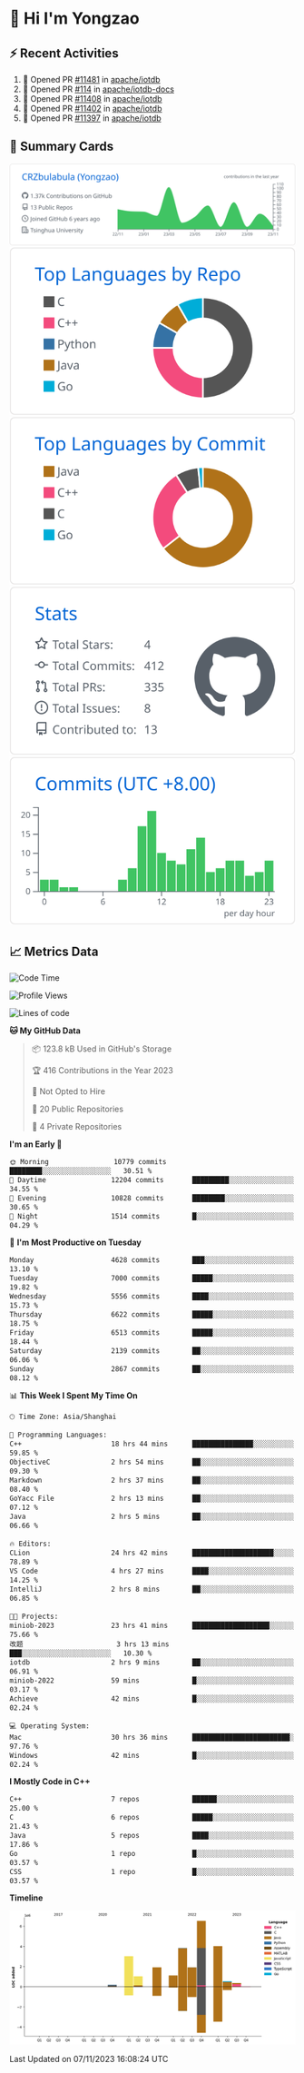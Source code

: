 # 👋 Hi I'm Yongzao

## ⚡ Recent Activities
<!--START_SECTION:activity-->
1. 💪 Opened PR [#11481](https://github.com/apache/iotdb/pull/11481) in [apache/iotdb](https://github.com/apache/iotdb)
2. 💪 Opened PR [#114](https://github.com/apache/iotdb-docs/pull/114) in [apache/iotdb-docs](https://github.com/apache/iotdb-docs)
3. 💪 Opened PR [#11408](https://github.com/apache/iotdb/pull/11408) in [apache/iotdb](https://github.com/apache/iotdb)
4. 💪 Opened PR [#11402](https://github.com/apache/iotdb/pull/11402) in [apache/iotdb](https://github.com/apache/iotdb)
5. 💪 Opened PR [#11397](https://github.com/apache/iotdb/pull/11397) in [apache/iotdb](https://github.com/apache/iotdb)
<!--END_SECTION:activity-->

## 🎑 Summary Cards

[![](https://raw.githubusercontent.com/CRZbulabula/CRZbulabula/main/profile-summary-card-output/github/0-profile-details.svg)](https://github.com/vn7n24fzkq/github-profile-summary-cards)
[![](https://raw.githubusercontent.com/CRZbulabula/CRZbulabula/main/profile-summary-card-output/github/1-repos-per-language.svg)](https://github.com/vn7n24fzkq/github-profile-summary-cards) [![](https://raw.githubusercontent.com/CRZbulabula/CRZbulabula/main/profile-summary-card-output/github/2-most-commit-language.svg)](https://github.com/vn7n24fzkq/github-profile-summary-cards)
[![](https://raw.githubusercontent.com/CRZbulabula/CRZbulabula/main/profile-summary-card-output/github/3-stats.svg)](https://github.com/vn7n24fzkq/github-profile-summary-cards) [![](https://raw.githubusercontent.com/CRZbulabula/CRZbulabula/main/profile-summary-card-output/github/4-productive-time.svg)](https://github.com/vn7n24fzkq/github-profile-summary-cards)

## 📈 Metrics Data

<!--START_SECTION:waka-->
![Code Time](http://img.shields.io/badge/Code%20Time-444%20hrs%2044%20mins-blue)

![Profile Views](http://img.shields.io/badge/Profile%20Views-1-blue)

![Lines of code](https://img.shields.io/badge/From%20Hello%20World%20I%27ve%20Written-24.4%20million%20lines%20of%20code-blue)

**🐱 My GitHub Data** 

> 📦 123.8 kB Used in GitHub's Storage 
 > 
> 🏆 416 Contributions in the Year 2023
 > 
> 🚫 Not Opted to Hire
 > 
> 📜 20 Public Repositories 
 > 
> 🔑 4 Private Repositories 
 > 
**I'm an Early 🐤** 

```text
🌞 Morning                10779 commits       ████████░░░░░░░░░░░░░░░░░   30.51 % 
🌆 Daytime                12204 commits       █████████░░░░░░░░░░░░░░░░   34.55 % 
🌃 Evening                10828 commits       ████████░░░░░░░░░░░░░░░░░   30.65 % 
🌙 Night                  1514 commits        █░░░░░░░░░░░░░░░░░░░░░░░░   04.29 % 
```
📅 **I'm Most Productive on Tuesday** 

```text
Monday                   4628 commits        ███░░░░░░░░░░░░░░░░░░░░░░   13.10 % 
Tuesday                  7000 commits        █████░░░░░░░░░░░░░░░░░░░░   19.82 % 
Wednesday                5556 commits        ████░░░░░░░░░░░░░░░░░░░░░   15.73 % 
Thursday                 6622 commits        █████░░░░░░░░░░░░░░░░░░░░   18.75 % 
Friday                   6513 commits        █████░░░░░░░░░░░░░░░░░░░░   18.44 % 
Saturday                 2139 commits        ██░░░░░░░░░░░░░░░░░░░░░░░   06.06 % 
Sunday                   2867 commits        ██░░░░░░░░░░░░░░░░░░░░░░░   08.12 % 
```


📊 **This Week I Spent My Time On** 

```text
🕑︎ Time Zone: Asia/Shanghai

💬 Programming Languages: 
C++                      18 hrs 44 mins      ███████████████░░░░░░░░░░   59.85 % 
ObjectiveC               2 hrs 54 mins       ██░░░░░░░░░░░░░░░░░░░░░░░   09.30 % 
Markdown                 2 hrs 37 mins       ██░░░░░░░░░░░░░░░░░░░░░░░   08.40 % 
GoYacc File              2 hrs 13 mins       ██░░░░░░░░░░░░░░░░░░░░░░░   07.12 % 
Java                     2 hrs 5 mins        ██░░░░░░░░░░░░░░░░░░░░░░░   06.66 % 

🔥 Editors: 
CLion                    24 hrs 42 mins      ████████████████████░░░░░   78.89 % 
VS Code                  4 hrs 27 mins       ████░░░░░░░░░░░░░░░░░░░░░   14.25 % 
IntelliJ                 2 hrs 8 mins        ██░░░░░░░░░░░░░░░░░░░░░░░   06.85 % 

🐱‍💻 Projects: 
miniob-2023              23 hrs 41 mins      ███████████████████░░░░░░   75.66 % 
改题                       3 hrs 13 mins       ███░░░░░░░░░░░░░░░░░░░░░░   10.30 % 
iotdb                    2 hrs 9 mins        ██░░░░░░░░░░░░░░░░░░░░░░░   06.91 % 
miniob-2022              59 mins             █░░░░░░░░░░░░░░░░░░░░░░░░   03.17 % 
Achieve                  42 mins             █░░░░░░░░░░░░░░░░░░░░░░░░   02.24 % 

💻 Operating System: 
Mac                      30 hrs 36 mins      ████████████████████████░   97.76 % 
Windows                  42 mins             █░░░░░░░░░░░░░░░░░░░░░░░░   02.24 % 
```

**I Mostly Code in C++** 

```text
C++                      7 repos             ██████░░░░░░░░░░░░░░░░░░░   25.00 % 
C                        6 repos             █████░░░░░░░░░░░░░░░░░░░░   21.43 % 
Java                     5 repos             ████░░░░░░░░░░░░░░░░░░░░░   17.86 % 
Go                       1 repo              █░░░░░░░░░░░░░░░░░░░░░░░░   03.57 % 
CSS                      1 repo              █░░░░░░░░░░░░░░░░░░░░░░░░   03.57 % 
```



**Timeline**

![Lines of Code chart](https://raw.githubusercontent.com/CRZbulabula/CRZbulabula/main/assets/bar_graph.png)


 Last Updated on 07/11/2023 16:08:24 UTC
<!--END_SECTION:waka-->

